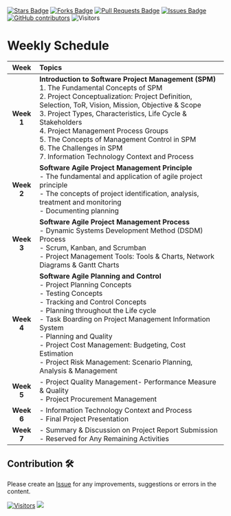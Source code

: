 <a href="https://github.com/drshahizan/project-management/stargazers"><img src="https://img.shields.io/github/stars/drshahizan/project-management" alt="Stars Badge"/></a>
<a href="https://github.com/drshahizan/project-management/network/members"><img src="https://img.shields.io/github/forks/drshahizan/project-management" alt="Forks Badge"/></a>
<a href="https://github.com/drshahizan/project-management/pulls"><img src="https://img.shields.io/github/issues-pr/drshahizan/project-management" alt="Pull Requests Badge"/></a>
<a href="https://github.com/drshahizan/project-management"><img src="https://img.shields.io/github/issues/drshahizan/project-management" alt="Issues Badge"/></a>
<a href="https://github.com/drshahizan/project-management/graphs/contributors"><img alt="GitHub contributors" src="https://img.shields.io/github/contributors/drshahizan/project-management?color=2b9348"></a>
![Visitors](https://api.visitorbadge.io/api/visitors?path=https%3A%2F%2Fgithub.com%2Fdrshahizan%2Fproject-management&labelColor=%23d9e3f0&countColor=%23697689&style=flat)

# Weekly Schedule

| **Week** | **Topics** |
|:-------:|:-----------|
| **Week 1** | **Introduction to Software Project Management (SPM)** <br>1. The Fundamental Concepts of SPM  <br>2. Project Conceptualization: Project Definition, Selection, ToR, Vision, Mission, Objective & Scope <br>3. Project Types, Characteristics, Life Cycle & Stakeholders<br>4. Project Management Process Groups<br>5. The Concepts of Management Control in SPM<br>6. The Challenges in SPM<br>7. Information Technology Context and Process|
| **Week 2** | **Software Agile Project Management Principle** <br>- The fundamental and application of agile project principle <br> - The concepts of project identification, analysis, treatment and monitoring<br> - Documenting planning |
| **Week 3** | **Software Agile Project Management Process** <br>- Dynamic Systems Development Method (DSDM) Process <br> - Scrum, Kanban, and Scrumban <br> - Project Management Tools: Tools & Charts, Network Diagrams & Gantt Charts |
| **Week 4** | **Software Agile Planning and Control** <br>- Project Planning Concepts <br> - Testing Concepts <br> - Tracking and Control Concepts <br> - Planning throughout the Life cycle <br> - Task Boarding on Project Management Information System <br> - Planning and Quality <br> - Project Cost Management: Budgeting, Cost Estimation <br> - Project Risk Management: Scenario Planning, Analysis & Management |
| **Week 5** | - Project Quality Management- Performance Measure & Quality <br> - Project Procurement Management |
| **Week 6** | - Information Technology Context and Process <br> - Final Project Presentation |
| **Week 7** | - Summary & Discussion on Project Report Submission <br> - Reserved for Any Remaining Activities |


## Contribution 🛠️
Please create an [Issue](https://github.com/drshahizan/project-management/issues) for any improvements, suggestions or errors in the content.

[![Visitors](https://api.visitorbadge.io/api/visitors?path=https%3A%2F%2Fgithub.com%2Fdrshahizan&labelColor=%23697689&countColor=%23555555&style=plastic)](https://visitorbadge.io/status?path=https%3A%2F%2Fgithub.com%2Fdrshahizan)
![](https://hit.yhype.me/github/profile?user_id=81284918)
